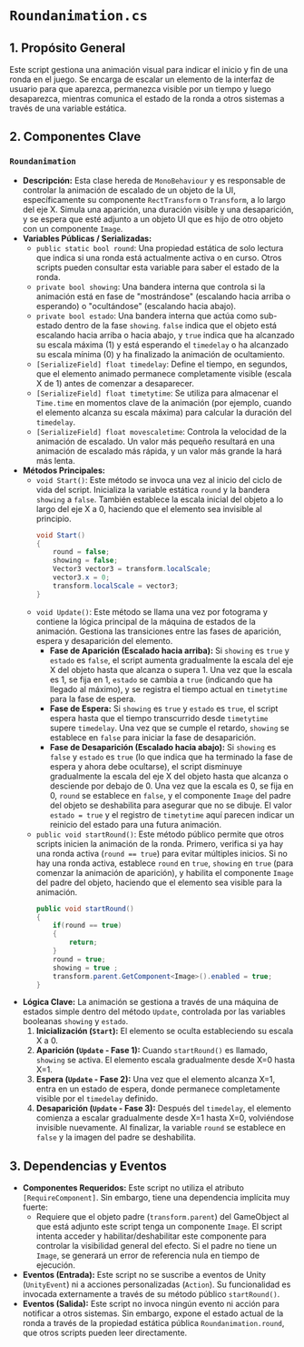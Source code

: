 # `Roundanimation.cs`

## 1. Propósito General
Este script gestiona una animación visual para indicar el inicio y fin de una ronda en el juego. Se encarga de escalar un elemento de la interfaz de usuario para que aparezca, permanezca visible por un tiempo y luego desaparezca, mientras comunica el estado de la ronda a otros sistemas a través de una variable estática.

## 2. Componentes Clave

### `Roundanimation`
- **Descripción:** Esta clase hereda de `MonoBehaviour` y es responsable de controlar la animación de escalado de un objeto de la UI, específicamente su componente `RectTransform` o `Transform`, a lo largo del eje X. Simula una aparición, una duración visible y una desaparición, y se espera que esté adjunto a un objeto UI que es hijo de otro objeto con un componente `Image`.
- **Variables Públicas / Serializadas:**
    - `public static bool round`: Una propiedad estática de solo lectura que indica si una ronda está actualmente activa o en curso. Otros scripts pueden consultar esta variable para saber el estado de la ronda.
    - `private bool showing`: Una bandera interna que controla si la animación está en fase de "mostrándose" (escalando hacia arriba o esperando) o "ocultándose" (escalando hacia abajo).
    - `private bool estado`: Una bandera interna que actúa como sub-estado dentro de la fase `showing`. `false` indica que el objeto está escalando hacia arriba o hacia abajo, y `true` indica que ha alcanzado su escala máxima (1) y está esperando el `timedelay` o ha alcanzado su escala mínima (0) y ha finalizado la animación de ocultamiento.
    - `[SerializeField] float timedelay`: Define el tiempo, en segundos, que el elemento animado permanece completamente visible (escala X de 1) antes de comenzar a desaparecer.
    - `[SerializeField] float timetytime`: Se utiliza para almacenar el `Time.time` en momentos clave de la animación (por ejemplo, cuando el elemento alcanza su escala máxima) para calcular la duración del `timedelay`.
    - `[SerializeField] float movescaletime`: Controla la velocidad de la animación de escalado. Un valor más pequeño resultará en una animación de escalado más rápida, y un valor más grande la hará más lenta.
- **Métodos Principales:**
    - `void Start()`:
        Este método se invoca una vez al inicio del ciclo de vida del script. Inicializa la variable estática `round` y la bandera `showing` a `false`. También establece la escala inicial del objeto a lo largo del eje X a 0, haciendo que el elemento sea invisible al principio.
        ```csharp
        void Start()
        {
            round = false;
            showing = false;
            Vector3 vector3 = transform.localScale;
            vector3.x = 0;
            transform.localScale = vector3;
        }
        ```
    - `void Update()`:
        Este método se llama una vez por fotograma y contiene la lógica principal de la máquina de estados de la animación. Gestiona las transiciones entre las fases de aparición, espera y desaparición del elemento.
        *   **Fase de Aparición (Escalado hacia arriba):** Si `showing` es `true` y `estado` es `false`, el script aumenta gradualmente la escala del eje X del objeto hasta que alcanza o supera 1. Una vez que la escala es 1, se fija en 1, `estado` se cambia a `true` (indicando que ha llegado al máximo), y se registra el tiempo actual en `timetytime` para la fase de espera.
        *   **Fase de Espera:** Si `showing` es `true` y `estado` es `true`, el script espera hasta que el tiempo transcurrido desde `timetytime` supere `timedelay`. Una vez que se cumple el retardo, `showing` se establece en `false` para iniciar la fase de desaparición.
        *   **Fase de Desaparición (Escalado hacia abajo):** Si `showing` es `false` y `estado` es `true` (lo que indica que ha terminado la fase de espera y ahora debe ocultarse), el script disminuye gradualmente la escala del eje X del objeto hasta que alcanza o desciende por debajo de 0. Una vez que la escala es 0, se fija en 0, `round` se establece en `false`, y el componente `Image` del padre del objeto se deshabilita para asegurar que no se dibuje. El valor `estado = true` y el registro de `timetytime` aquí parecen indicar un reinicio del estado para una futura animación.
    - `public void startRound()`:
        Este método público permite que otros scripts inicien la animación de la ronda. Primero, verifica si ya hay una ronda activa (`round == true`) para evitar múltiples inicios. Si no hay una ronda activa, establece `round` en `true`, `showing` en `true` (para comenzar la animación de aparición), y habilita el componente `Image` del padre del objeto, haciendo que el elemento sea visible para la animación.
        ```csharp
        public void startRound()
        {
            if(round == true)
            {
                return;
            }
            round = true;
            showing = true ;
            transform.parent.GetComponent<Image>().enabled = true;
        }
        ```
- **Lógica Clave:**
    La animación se gestiona a través de una máquina de estados simple dentro del método `Update`, controlada por las variables booleanas `showing` y `estado`.
    1.  **Inicialización (`Start`):** El elemento se oculta estableciendo su escala X a 0.
    2.  **Aparición (`Update` - Fase 1):** Cuando `startRound()` es llamado, `showing` se activa. El elemento escala gradualmente desde X=0 hasta X=1.
    3.  **Espera (`Update` - Fase 2):** Una vez que el elemento alcanza X=1, entra en un estado de espera, donde permanece completamente visible por el `timedelay` definido.
    4.  **Desaparición (`Update` - Fase 3):** Después del `timedelay`, el elemento comienza a escalar gradualmente desde X=1 hasta X=0, volviéndose invisible nuevamente. Al finalizar, la variable `round` se establece en `false` y la imagen del padre se deshabilita.

## 3. Dependencias y Eventos
- **Componentes Requeridos:** Este script no utiliza el atributo `[RequireComponent]`. Sin embargo, tiene una dependencia implícita muy fuerte:
    *   Requiere que el objeto padre (`transform.parent`) del GameObject al que está adjunto este script tenga un componente `Image`. El script intenta acceder y habilitar/deshabilitar este componente para controlar la visibilidad general del efecto. Si el padre no tiene un `Image`, se generará un error de referencia nula en tiempo de ejecución.
- **Eventos (Entrada):** Este script no se suscribe a eventos de Unity (`UnityEvent`) ni a acciones personalizadas (`Action`). Su funcionalidad es invocada externamente a través de su método público `startRound()`.
- **Eventos (Salida):** Este script no invoca ningún evento ni acción para notificar a otros sistemas. Sin embargo, expone el estado actual de la ronda a través de la propiedad estática pública `Roundanimation.round`, que otros scripts pueden leer directamente.